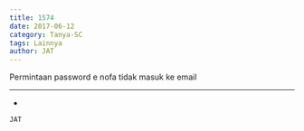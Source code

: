 ```yaml
---
title: 1574
date: 2017-06-12
category: Tanya-SC
tags: Lainnya
author: JAT
---
```


Permintaan password e nofa tidak masuk ke email

---

-

`JAT`
